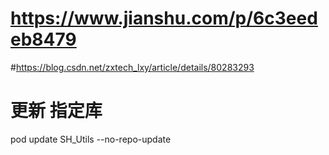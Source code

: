 # https://www.jianshu.com/p/6c3eedeb8479
#https://blog.csdn.net/zxtech_lxy/article/details/80283293

# 更新 指定库
pod update SH_Utils --no-repo-update
